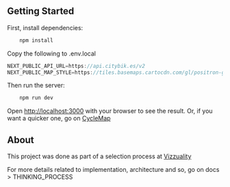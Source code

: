 ## Getting Started

First, install dependencies:

```bash
    npm install
```

Copy the following to .env.local

```ts
NEXT_PUBLIC_API_URL=https://api.citybik.es/v2
NEXT_PUBLIC_MAP_STYLE=https://tiles.basemaps.cartocdn.com/gl/positron-gl-style/style.json
```

Then run the server:

```bash
    npm run dev
```

Open [http://localhost:3000](http://localhost:3000) with your browser to see the result.
Or, if you want a quicker one, go on [CycleMap](https://cycle-map-challenge.vercel.app/networks)

## About

This project was done as part of a selection process at [Vizzuality]([https://www.vizzuality.com/)

For more details related to implementation, architecture and so, go on docs > THINKING_PROCESS
